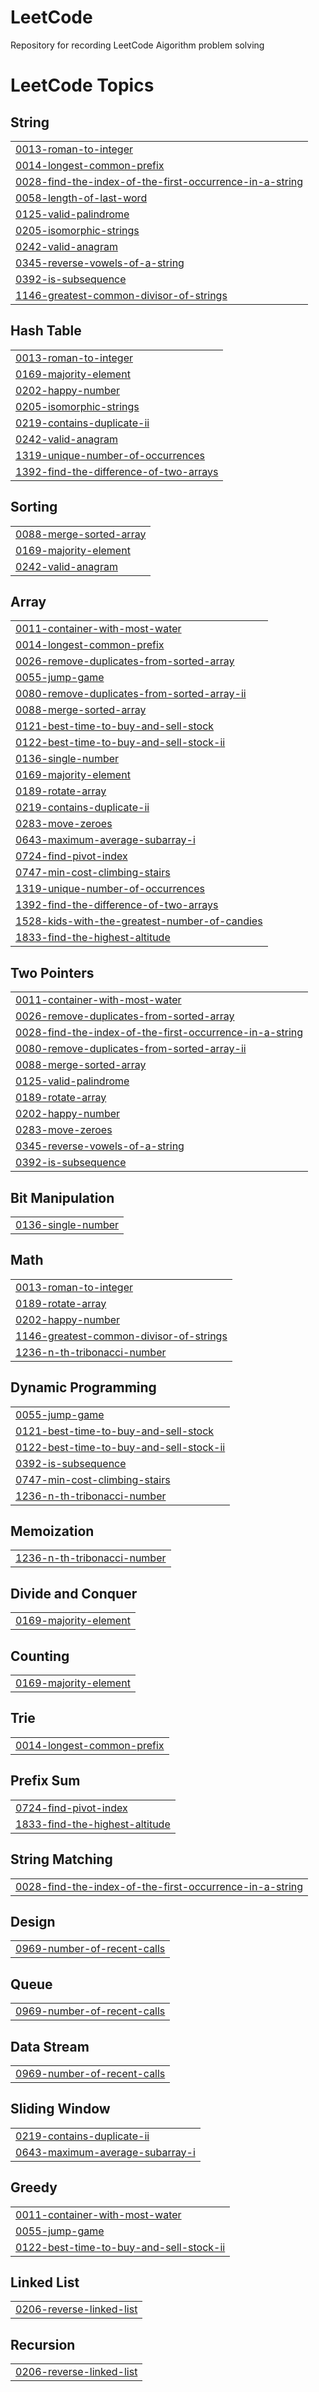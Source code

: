 # LeetCode
Repository for recording LeetCode Aigorithm problem solving

<!---LeetCode Topics Start-->
# LeetCode Topics
## String
|  |
| ------- |
| [0013-roman-to-integer](https://github.com/oo-Woogi/LeetCode/tree/master/0013-roman-to-integer) |
| [0014-longest-common-prefix](https://github.com/oo-Woogi/LeetCode/tree/master/0014-longest-common-prefix) |
| [0028-find-the-index-of-the-first-occurrence-in-a-string](https://github.com/oo-Woogi/LeetCode/tree/master/0028-find-the-index-of-the-first-occurrence-in-a-string) |
| [0058-length-of-last-word](https://github.com/oo-Woogi/LeetCode/tree/master/0058-length-of-last-word) |
| [0125-valid-palindrome](https://github.com/oo-Woogi/LeetCode/tree/master/0125-valid-palindrome) |
| [0205-isomorphic-strings](https://github.com/oo-Woogi/LeetCode/tree/master/0205-isomorphic-strings) |
| [0242-valid-anagram](https://github.com/oo-Woogi/LeetCode/tree/master/0242-valid-anagram) |
| [0345-reverse-vowels-of-a-string](https://github.com/oo-Woogi/LeetCode/tree/master/0345-reverse-vowels-of-a-string) |
| [0392-is-subsequence](https://github.com/oo-Woogi/LeetCode/tree/master/0392-is-subsequence) |
| [1146-greatest-common-divisor-of-strings](https://github.com/oo-Woogi/LeetCode/tree/master/1146-greatest-common-divisor-of-strings) |
## Hash Table
|  |
| ------- |
| [0013-roman-to-integer](https://github.com/oo-Woogi/LeetCode/tree/master/0013-roman-to-integer) |
| [0169-majority-element](https://github.com/oo-Woogi/LeetCode/tree/master/0169-majority-element) |
| [0202-happy-number](https://github.com/oo-Woogi/LeetCode/tree/master/0202-happy-number) |
| [0205-isomorphic-strings](https://github.com/oo-Woogi/LeetCode/tree/master/0205-isomorphic-strings) |
| [0219-contains-duplicate-ii](https://github.com/oo-Woogi/LeetCode/tree/master/0219-contains-duplicate-ii) |
| [0242-valid-anagram](https://github.com/oo-Woogi/LeetCode/tree/master/0242-valid-anagram) |
| [1319-unique-number-of-occurrences](https://github.com/oo-Woogi/LeetCode/tree/master/1319-unique-number-of-occurrences) |
| [1392-find-the-difference-of-two-arrays](https://github.com/oo-Woogi/LeetCode/tree/master/1392-find-the-difference-of-two-arrays) |
## Sorting
|  |
| ------- |
| [0088-merge-sorted-array](https://github.com/oo-Woogi/LeetCode/tree/master/0088-merge-sorted-array) |
| [0169-majority-element](https://github.com/oo-Woogi/LeetCode/tree/master/0169-majority-element) |
| [0242-valid-anagram](https://github.com/oo-Woogi/LeetCode/tree/master/0242-valid-anagram) |
## Array
|  |
| ------- |
| [0011-container-with-most-water](https://github.com/oo-Woogi/LeetCode/tree/master/0011-container-with-most-water) |
| [0014-longest-common-prefix](https://github.com/oo-Woogi/LeetCode/tree/master/0014-longest-common-prefix) |
| [0026-remove-duplicates-from-sorted-array](https://github.com/oo-Woogi/LeetCode/tree/master/0026-remove-duplicates-from-sorted-array) |
| [0055-jump-game](https://github.com/oo-Woogi/LeetCode/tree/master/0055-jump-game) |
| [0080-remove-duplicates-from-sorted-array-ii](https://github.com/oo-Woogi/LeetCode/tree/master/0080-remove-duplicates-from-sorted-array-ii) |
| [0088-merge-sorted-array](https://github.com/oo-Woogi/LeetCode/tree/master/0088-merge-sorted-array) |
| [0121-best-time-to-buy-and-sell-stock](https://github.com/oo-Woogi/LeetCode/tree/master/0121-best-time-to-buy-and-sell-stock) |
| [0122-best-time-to-buy-and-sell-stock-ii](https://github.com/oo-Woogi/LeetCode/tree/master/0122-best-time-to-buy-and-sell-stock-ii) |
| [0136-single-number](https://github.com/oo-Woogi/LeetCode/tree/master/0136-single-number) |
| [0169-majority-element](https://github.com/oo-Woogi/LeetCode/tree/master/0169-majority-element) |
| [0189-rotate-array](https://github.com/oo-Woogi/LeetCode/tree/master/0189-rotate-array) |
| [0219-contains-duplicate-ii](https://github.com/oo-Woogi/LeetCode/tree/master/0219-contains-duplicate-ii) |
| [0283-move-zeroes](https://github.com/oo-Woogi/LeetCode/tree/master/0283-move-zeroes) |
| [0643-maximum-average-subarray-i](https://github.com/oo-Woogi/LeetCode/tree/master/0643-maximum-average-subarray-i) |
| [0724-find-pivot-index](https://github.com/oo-Woogi/LeetCode/tree/master/0724-find-pivot-index) |
| [0747-min-cost-climbing-stairs](https://github.com/oo-Woogi/LeetCode/tree/master/0747-min-cost-climbing-stairs) |
| [1319-unique-number-of-occurrences](https://github.com/oo-Woogi/LeetCode/tree/master/1319-unique-number-of-occurrences) |
| [1392-find-the-difference-of-two-arrays](https://github.com/oo-Woogi/LeetCode/tree/master/1392-find-the-difference-of-two-arrays) |
| [1528-kids-with-the-greatest-number-of-candies](https://github.com/oo-Woogi/LeetCode/tree/master/1528-kids-with-the-greatest-number-of-candies) |
| [1833-find-the-highest-altitude](https://github.com/oo-Woogi/LeetCode/tree/master/1833-find-the-highest-altitude) |
## Two Pointers
|  |
| ------- |
| [0011-container-with-most-water](https://github.com/oo-Woogi/LeetCode/tree/master/0011-container-with-most-water) |
| [0026-remove-duplicates-from-sorted-array](https://github.com/oo-Woogi/LeetCode/tree/master/0026-remove-duplicates-from-sorted-array) |
| [0028-find-the-index-of-the-first-occurrence-in-a-string](https://github.com/oo-Woogi/LeetCode/tree/master/0028-find-the-index-of-the-first-occurrence-in-a-string) |
| [0080-remove-duplicates-from-sorted-array-ii](https://github.com/oo-Woogi/LeetCode/tree/master/0080-remove-duplicates-from-sorted-array-ii) |
| [0088-merge-sorted-array](https://github.com/oo-Woogi/LeetCode/tree/master/0088-merge-sorted-array) |
| [0125-valid-palindrome](https://github.com/oo-Woogi/LeetCode/tree/master/0125-valid-palindrome) |
| [0189-rotate-array](https://github.com/oo-Woogi/LeetCode/tree/master/0189-rotate-array) |
| [0202-happy-number](https://github.com/oo-Woogi/LeetCode/tree/master/0202-happy-number) |
| [0283-move-zeroes](https://github.com/oo-Woogi/LeetCode/tree/master/0283-move-zeroes) |
| [0345-reverse-vowels-of-a-string](https://github.com/oo-Woogi/LeetCode/tree/master/0345-reverse-vowels-of-a-string) |
| [0392-is-subsequence](https://github.com/oo-Woogi/LeetCode/tree/master/0392-is-subsequence) |
## Bit Manipulation
|  |
| ------- |
| [0136-single-number](https://github.com/oo-Woogi/LeetCode/tree/master/0136-single-number) |
## Math
|  |
| ------- |
| [0013-roman-to-integer](https://github.com/oo-Woogi/LeetCode/tree/master/0013-roman-to-integer) |
| [0189-rotate-array](https://github.com/oo-Woogi/LeetCode/tree/master/0189-rotate-array) |
| [0202-happy-number](https://github.com/oo-Woogi/LeetCode/tree/master/0202-happy-number) |
| [1146-greatest-common-divisor-of-strings](https://github.com/oo-Woogi/LeetCode/tree/master/1146-greatest-common-divisor-of-strings) |
| [1236-n-th-tribonacci-number](https://github.com/oo-Woogi/LeetCode/tree/master/1236-n-th-tribonacci-number) |
## Dynamic Programming
|  |
| ------- |
| [0055-jump-game](https://github.com/oo-Woogi/LeetCode/tree/master/0055-jump-game) |
| [0121-best-time-to-buy-and-sell-stock](https://github.com/oo-Woogi/LeetCode/tree/master/0121-best-time-to-buy-and-sell-stock) |
| [0122-best-time-to-buy-and-sell-stock-ii](https://github.com/oo-Woogi/LeetCode/tree/master/0122-best-time-to-buy-and-sell-stock-ii) |
| [0392-is-subsequence](https://github.com/oo-Woogi/LeetCode/tree/master/0392-is-subsequence) |
| [0747-min-cost-climbing-stairs](https://github.com/oo-Woogi/LeetCode/tree/master/0747-min-cost-climbing-stairs) |
| [1236-n-th-tribonacci-number](https://github.com/oo-Woogi/LeetCode/tree/master/1236-n-th-tribonacci-number) |
## Memoization
|  |
| ------- |
| [1236-n-th-tribonacci-number](https://github.com/oo-Woogi/LeetCode/tree/master/1236-n-th-tribonacci-number) |
## Divide and Conquer
|  |
| ------- |
| [0169-majority-element](https://github.com/oo-Woogi/LeetCode/tree/master/0169-majority-element) |
## Counting
|  |
| ------- |
| [0169-majority-element](https://github.com/oo-Woogi/LeetCode/tree/master/0169-majority-element) |
## Trie
|  |
| ------- |
| [0014-longest-common-prefix](https://github.com/oo-Woogi/LeetCode/tree/master/0014-longest-common-prefix) |
## Prefix Sum
|  |
| ------- |
| [0724-find-pivot-index](https://github.com/oo-Woogi/LeetCode/tree/master/0724-find-pivot-index) |
| [1833-find-the-highest-altitude](https://github.com/oo-Woogi/LeetCode/tree/master/1833-find-the-highest-altitude) |
## String Matching
|  |
| ------- |
| [0028-find-the-index-of-the-first-occurrence-in-a-string](https://github.com/oo-Woogi/LeetCode/tree/master/0028-find-the-index-of-the-first-occurrence-in-a-string) |
## Design
|  |
| ------- |
| [0969-number-of-recent-calls](https://github.com/oo-Woogi/LeetCode/tree/master/0969-number-of-recent-calls) |
## Queue
|  |
| ------- |
| [0969-number-of-recent-calls](https://github.com/oo-Woogi/LeetCode/tree/master/0969-number-of-recent-calls) |
## Data Stream
|  |
| ------- |
| [0969-number-of-recent-calls](https://github.com/oo-Woogi/LeetCode/tree/master/0969-number-of-recent-calls) |
## Sliding Window
|  |
| ------- |
| [0219-contains-duplicate-ii](https://github.com/oo-Woogi/LeetCode/tree/master/0219-contains-duplicate-ii) |
| [0643-maximum-average-subarray-i](https://github.com/oo-Woogi/LeetCode/tree/master/0643-maximum-average-subarray-i) |
## Greedy
|  |
| ------- |
| [0011-container-with-most-water](https://github.com/oo-Woogi/LeetCode/tree/master/0011-container-with-most-water) |
| [0055-jump-game](https://github.com/oo-Woogi/LeetCode/tree/master/0055-jump-game) |
| [0122-best-time-to-buy-and-sell-stock-ii](https://github.com/oo-Woogi/LeetCode/tree/master/0122-best-time-to-buy-and-sell-stock-ii) |
## Linked List
|  |
| ------- |
| [0206-reverse-linked-list](https://github.com/oo-Woogi/LeetCode/tree/master/0206-reverse-linked-list) |
## Recursion
|  |
| ------- |
| [0206-reverse-linked-list](https://github.com/oo-Woogi/LeetCode/tree/master/0206-reverse-linked-list) |
<!---LeetCode Topics End-->